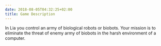 ```yaml
---
date: 2018-08-05T04:32:25+02:00
title: Game Description
---
```

In Lia you control an army of biological robots or biobots. Your mission is to eliminate the threat of enemy army of biobots in the harsh environment of a computer.